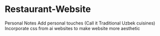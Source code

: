 # Restaurant-Website
Personal Notes
  Add personal touches (Call it Traditional Uzbek cuisines)
  Incorporate css from ai websites to make website more aesthetic
